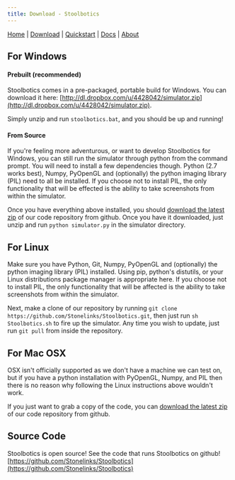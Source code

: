 ```yaml
---
title: Download - Stoolbotics
---
```


[Home](/projects/stoolbotics/)
|
[Download](/projects/stoolbotics/download/)
|
[Quickstart](/projects/stoolbotics/quickstart/)
|
[Docs](/projects/stoolbotics/use/)
|
[About](/projects/stoolbotics/implementation/)

## For Windows

#### Prebuilt (recommended)

Stoolbotics comes in a pre-packaged, portable build for Windows. You can download it here: [http://dl.dropbox.com/u/4428042/simulator.zip](http://dl.dropbox.com/u/4428042/simulator.zip).

Simply unzip and run `stoolbotics.bat`, and you should be up and running!

#### From Source

If you're feeling more adventurous, or want to develop Stoolbotics for Windows, you can still run the simulator through python from the command prompt. You will need to install a few dependencies though. Python (2.7 works best), Numpy, PyOpenGL and (optionally) the python imaging library (PIL) need to all be installed. If you choose not to install PIL, the only functionality that will be effected is the ability to take screenshots from within the simulator.

Once you have everything above installed, you should [download the latest zip](https://github.com/Stonelinks/Stoolbotics/zipball/master) of our code repository from github. Once you have it downloaded, just unzip and run `python simulator.py` in the simulator directory.


## For Linux

Make sure you have Python, Git, Numpy, PyOpenGL and (optionally) the python imaging library (PIL) installed. Using pip, python's distutils, or your Linux distributions package manager is appropriate here. If you choose not to install PIL, the only functionality that will be affected is the ability to take screenshots from within the simulator.

Next, make a clone of our repository by running `git clone https://github.com/Stonelinks/Stoolbotics.git`, then just run `sh Stoolbotics.sh` to fire up the simulator. Any time you wish to update, just run `git pull` from inside the repository.


## For Mac OSX

OSX isn't officially supported as we don't have a machine we can test on, but if you have a python installation with PyOpenGL, Numpy, and PIL then there is no reason why following the Linux instructions above wouldn't work.

If you just want to grab a copy of the code, you can [download the latest zip](https://github.com/Stonelinks/Stoolbotics/zipball/master) of our code repository from github.


## Source Code

Stoolbotics is open source! See the code that runs Stoolbotics on github! [https://github.com/Stonelinks/Stoolbotics](https://github.com/Stonelinks/Stoolbotics)
